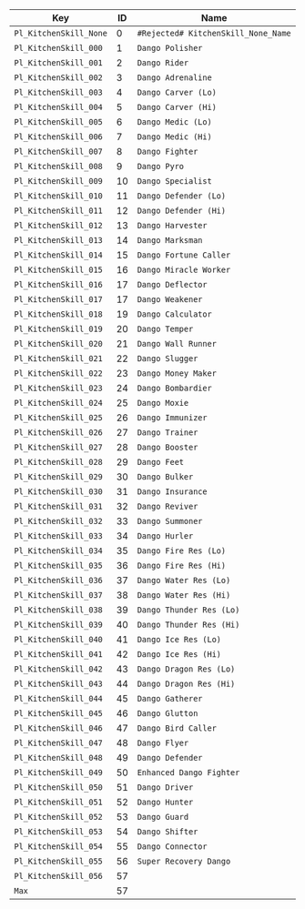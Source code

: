 **Key** | **ID** | **Name**
------- | ------ | --------
`Pl_KitchenSkill_None` |  0 | `#Rejected# KitchenSkill_None_Name`
`Pl_KitchenSkill_000`  |  1 | `Dango Polisher`
`Pl_KitchenSkill_001`  |  2 | `Dango Rider`
`Pl_KitchenSkill_002`  |  3 | `Dango Adrenaline`
`Pl_KitchenSkill_003`  |  4 | `Dango Carver (Lo)`
`Pl_KitchenSkill_004`  |  5 | `Dango Carver (Hi)`
`Pl_KitchenSkill_005`  |  6 | `Dango Medic (Lo)`
`Pl_KitchenSkill_006`  |  7 | `Dango Medic (Hi)`
`Pl_KitchenSkill_007`  |  8 | `Dango Fighter`
`Pl_KitchenSkill_008`  |  9 | `Dango Pyro`
`Pl_KitchenSkill_009`  | 10 | `Dango Specialist`
`Pl_KitchenSkill_010`  | 11 | `Dango Defender (Lo)`
`Pl_KitchenSkill_011`  | 12 | `Dango Defender (Hi)`
`Pl_KitchenSkill_012`  | 13 | `Dango Harvester`
`Pl_KitchenSkill_013`  | 14 | `Dango Marksman`
`Pl_KitchenSkill_014`  | 15 | `Dango Fortune Caller`
`Pl_KitchenSkill_015`  | 16 | `Dango Miracle Worker`
`Pl_KitchenSkill_016`  | 17 | `Dango Deflector`
`Pl_KitchenSkill_017`  | 17 | `Dango Weakener`
`Pl_KitchenSkill_018`  | 19 | `Dango Calculator`
`Pl_KitchenSkill_019`  | 20 | `Dango Temper`
`Pl_KitchenSkill_020`  | 21 | `Dango Wall Runner`
`Pl_KitchenSkill_021`  | 22 | `Dango Slugger`
`Pl_KitchenSkill_022`  | 23 | `Dango Money Maker`
`Pl_KitchenSkill_023`  | 24 | `Dango Bombardier`
`Pl_KitchenSkill_024`  | 25 | `Dango Moxie`
`Pl_KitchenSkill_025`  | 26 | `Dango Immunizer`
`Pl_KitchenSkill_026`  | 27 | `Dango Trainer`
`Pl_KitchenSkill_027`  | 28 | `Dango Booster`
`Pl_KitchenSkill_028`  | 29 | `Dango Feet`
`Pl_KitchenSkill_029`  | 30 | `Dango Bulker`
`Pl_KitchenSkill_030`  | 31 | `Dango Insurance`
`Pl_KitchenSkill_031`  | 32 | `Dango Reviver`
`Pl_KitchenSkill_032`  | 33 | `Dango Summoner`
`Pl_KitchenSkill_033`  | 34 | `Dango Hurler`
`Pl_KitchenSkill_034`  | 35 | `Dango Fire Res (Lo)`
`Pl_KitchenSkill_035`  | 36 | `Dango Fire Res (Hi)`
`Pl_KitchenSkill_036`  | 37 | `Dango Water Res (Lo)`
`Pl_KitchenSkill_037`  | 38 | `Dango Water Res (Hi)`
`Pl_KitchenSkill_038`  | 39 | `Dango Thunder Res (Lo)`
`Pl_KitchenSkill_039`  | 40 | `Dango Thunder Res (Hi)`
`Pl_KitchenSkill_040`  | 41 | `Dango Ice Res (Lo)`
`Pl_KitchenSkill_041`  | 42 | `Dango Ice Res (Hi)`
`Pl_KitchenSkill_042`  | 43 | `Dango Dragon Res (Lo)`
`Pl_KitchenSkill_043`  | 44 | `Dango Dragon Res (Hi)`
`Pl_KitchenSkill_044`  | 45 | `Dango Gatherer`
`Pl_KitchenSkill_045`  | 46 | `Dango Glutton`
`Pl_KitchenSkill_046`  | 47 | `Dango Bird Caller`
`Pl_KitchenSkill_047`  | 48 | `Dango Flyer`
`Pl_KitchenSkill_048`  | 49 | `Dango Defender`
`Pl_KitchenSkill_049`  | 50 | `Enhanced Dango Fighter`
`Pl_KitchenSkill_050`  | 51 | `Dango Driver`
`Pl_KitchenSkill_051`  | 52 | `Dango Hunter`
`Pl_KitchenSkill_052`  | 53 | `Dango Guard`
`Pl_KitchenSkill_053`  | 54 | `Dango Shifter`
`Pl_KitchenSkill_054`  | 55 | `Dango Connector`
`Pl_KitchenSkill_055`  | 56 | `Super Recovery Dango`
`Pl_KitchenSkill_056`  | 57 | ` `
`Max`                  | 57 | ` `
